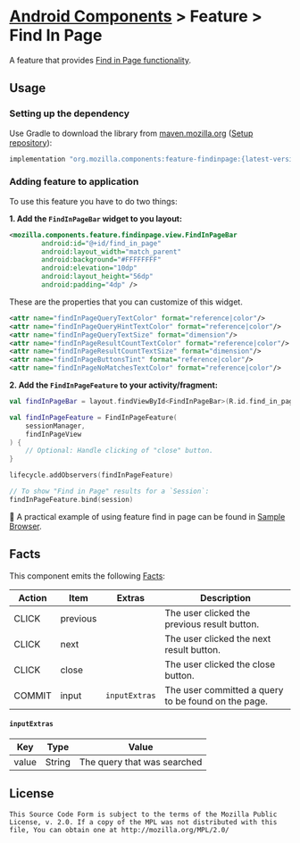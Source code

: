 # [Android Components](../../../README.md) > Feature > Find In Page

A feature that provides [Find in Page functionality](https://support.mozilla.org/en-US/kb/search-contents-current-page-text-or-links).

## Usage

### Setting up the dependency

Use Gradle to download the library from [maven.mozilla.org](https://maven.mozilla.org/) ([Setup repository](../../../README.md#maven-repository)):

```Groovy
implementation "org.mozilla.components:feature-findinpage:{latest-version}"
```

### Adding feature to application

To use this feature you have to do two things:

**1. Add the `FindInPageBar` widget to you layout:**

```xml
<mozilla.components.feature.findinpage.view.FindInPageBar
        android:id="@+id/find_in_page"
        android:layout_width="match_parent"
        android:background="#FFFFFFFF"
        android:elevation="10dp"
        android:layout_height="56dp"
        android:padding="4dp" />
```

These are the properties that you can customize of this widget.
```xml
<attr name="findInPageQueryTextColor" format="reference|color"/>
<attr name="findInPageQueryHintTextColor" format="reference|color"/>
<attr name="findInPageQueryTextSize" format="dimension"/>
<attr name="findInPageResultCountTextColor" format="reference|color"/>
<attr name="findInPageResultCountTextSize" format="dimension"/>
<attr name="findInPageButtonsTint" format="reference|color"/>
<attr name="findInPageNoMatchesTextColor" format="reference|color"/>
```

**2. Add the `FindInPageFeature` to your activity/fragment:**

```kotlin
val findInPageBar = layout.findViewById<FindInPageBar>(R.id.find_in_page)

val findInPageFeature = FindInPageFeature(
    sessionManager,
    findInPageView
) {
    // Optional: Handle clicking of "close" button.
}

lifecycle.addObservers(findInPageFeature)

// To show "Find in Page" results for a `Session`:
findInPageFeature.bind(session)
```

🦊 A practical example of using feature find in page can be found in [Sample Browser](https://github.com/mozilla-mobile/android-components/tree/main/samples/browser).

## Facts

This component emits the following [Facts](../../support/base/README.md#Facts):

| Action | Item     | Extras        | Description                                         |
|--------|----------|---------------|-----------------------------------------------------|
| CLICK  | previous |               | The user clicked the previous result button.        |
| CLICK  | next     |               | The user clicked the next result button.            |
| CLICK  | close    |               | The user clicked the close button.                  |
| COMMIT | input    | `inputExtras` | The user committed a query to be found on the page. |


#### `inputExtras`

| Key   | Type   | Value                       |
|-------|--------|-----------------------------|
| value | String | The query that was searched |

## License

    This Source Code Form is subject to the terms of the Mozilla Public
    License, v. 2.0. If a copy of the MPL was not distributed with this
    file, You can obtain one at http://mozilla.org/MPL/2.0/
